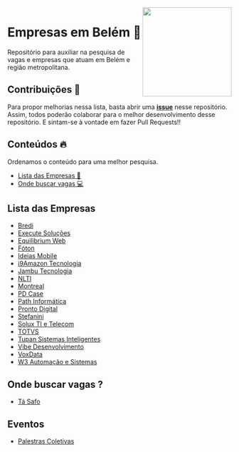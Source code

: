 <img align="right" src="https://github.com/vuejs-norte/artworks/blob/master/favicon-32x32.png?raw=true" width="200"/>

# Empresas em Belém 🏢
Repositório para auxiliar na pesquisa de vagas e empresas que atuam em Belém e região metropolitana.

## Contribuições 📌

Para propor melhorias nessa lista, basta abrir uma **[issue](https://github.com/vuejs-norte/empresas-belem/issues)** nesse repositório. Assim, todos poderão colaborar para o melhor desenvolvimento desse repositório. E sintam-se à vontade em fazer Pull Requests!!

## Conteúdos 🔥
Ordenamos o conteúdo para uma melhor pesquisa.
- [Lista das Empresas 🏢 ](#lista-das-empresas)
- [Onde buscar vagas 💻 ](#onde-buscar-vagas-)

## Lista das Empresas

* [Bredi](http://www.bredi.com.br/v3/)
* [Execute Soluções](https://executeti.com.br/site/)
* [Equilibrium Web](http://www.equilibriumweb.com/2015/)
* [Fóton](http://www.foton.la/index.php/belem-pa)
* [Ideias Mobile](http://www.ideiasmobile.com.br/)
* [i9Amazon Tecnologia](http://i9amazon.com.br)
* [Jambu Tecnologia](http://www.jambu.com.br/xss/)
* [NLTI](https://www.nlti.com.br/)
* [Montreal](https://www.montreal.com.br/)
* [PD Case](http://www.pdcase.com/site/)
* [Path Informática](http://www.pathinformatica.com.br/site/)
* [Pronto Digital](http://www.prontodigital.com.br/v2/)
* [Stefanini](https://stefanini.com/pt-br/)
* [Solux TI e Telecom](http://www.soluxti.com.br/)
* [TOTVS](https://www.totvs.com/home/)
* [Tupan Sistemas Inteligentes](https://tupansi.com)
* [Vibe Desenvolvimento](http://www.vibedesenv.com/)
* [VoxData](https://www.voxdatati.com.br/)
* [W3 Automação e Sistemas](http://w3as.com.br/)



## Onde buscar vagas ? 

* [Tá Safo](https://trampos.tasafo.org/)


## Eventos 

* [Palestras Coletivas](https://palestrascoletivas.tasafo.org/)
